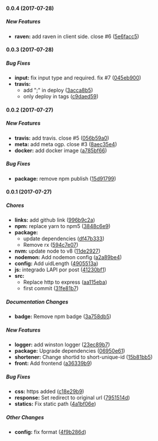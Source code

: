 #### 0.0.4 (2017-07-28)

##### New Features

* **raven:** add raven in client side. close #6 ([5e6facc5](https://github.com/lgaticaq/shortener-server/commit/5e6facc585fe5242fc01d5bc8eed578ed72271f9))

#### 0.0.3 (2017-07-28)

##### Bug Fixes

* **input:** fix input type and required. fix #7 ([045eb900](https://github.com/lgaticaq/shortener-server/commit/045eb900d45607f6fcf7676bd17c00339d9c2e72))
* **travis:**
  * add ";" in deploy ([3acca8b5](https://github.com/lgaticaq/shortener-server/commit/3acca8b524c0c460d0212e5fd2d522e302f1c31e))
  * only deploy in tags ([c9daed59](https://github.com/lgaticaq/shortener-server/commit/c9daed59a18f83410806034a901c8899db9c691e))

#### 0.0.2 (2017-07-27)

##### New Features

* **travis:** add travis. close #5 ([056b59a0](https://github.com/lgaticaq/shortener-server/commit/056b59a05effe613290981a6651591cfa63d9b84))
* **meta:** add meta ogp. close #3 ([8aec35e4](https://github.com/lgaticaq/shortener-server/commit/8aec35e40bb1c30f52e32ed2ed7bc1b3d3dc2b12))
* **docker:** add docker image ([a785bf66](https://github.com/lgaticaq/shortener-server/commit/a785bf66791d079cac94a0a1d34910ee63ac7cfa))

##### Bug Fixes

* **package:** remove npm publish ([15d91799](https://github.com/lgaticaq/shortener-server/commit/15d917995bbde50410fe125f291f0e474a43d7cb))

#### 0.0.1 (2017-07-27)

##### Chores

* **links:** add github link ([996b9c2a](https://github.com/lgaticaq/shortener-server/commit/996b9c2adfbc96de979f2f96b22448cfebb7eb56))
* **npm:** replace yarn to npm5 ([3848c6e9](https://github.com/lgaticaq/shortener-server/commit/3848c6e9e1ac1d2c5e8338d918386c38d4b3cb4e))
* **package:**
  * update dependencies ([df47b333](https://github.com/lgaticaq/shortener-server/commit/df47b333a0bbbdcc9b810210c02386ed58448ed6))
  * Remove rx ([594c7e07](https://github.com/lgaticaq/shortener-server/commit/594c7e07cfc51f9f4b5a7620988e826e1844fbce))
* **nvm:** update node to v8 ([11de2927](https://github.com/lgaticaq/shortener-server/commit/11de29278fad185693d1068ed0f15e410e63a93a))
* **nodemon:** Add nodemon config ([a2a89be4](https://github.com/lgaticaq/shortener-server/commit/a2a89be42a2a83b281a032d5e1b794341c7a5604))
* **config:** Add uidLength ([4905513a](https://github.com/lgaticaq/shortener-server/commit/4905513a9fd7b61e38d2405f11848da4f0c3fd66))
* **js:** integrado LAPI por post ([41230bf1](https://github.com/lgaticaq/shortener-server/commit/41230bf11380e1fc5879507add356d7e43e78a39))
* **src:**
  * Replace http to express ([aa115eba](https://github.com/lgaticaq/shortener-server/commit/aa115ebae29e710903fa20de1be0e18d2fde4589))
  * first commit ([31fe81b7](https://github.com/lgaticaq/shortener-server/commit/31fe81b7bcf7d205f354c304e6f991b5c8025d7e))

##### Documentation Changes

* **badge:** Remove npm badge ([3a758db5](https://github.com/lgaticaq/shortener-server/commit/3a758db514ce83b21163de95deab7453cb71b3f4))

##### New Features

* **logger:** add winston logger ([23ec89b7](https://github.com/lgaticaq/shortener-server/commit/23ec89b7b047a8a1b4cdac974b123ff430a6b0e7))
* **package:** Upgrade dependencies ([06950e61](https://github.com/lgaticaq/shortener-server/commit/06950e6164a702d33e8d434e46dbefd8c2bc55a8))
* **shortener:** Change shortid to short-unique-id ([15b81bb5](https://github.com/lgaticaq/shortener-server/commit/15b81bb59c9c4ed1106750fa2fd9f3c19633a52c))
* **front:** Add frontend ([a36339b9](https://github.com/lgaticaq/shortener-server/commit/a36339b903fd3214eb7f8f00836580b683223ec2))

##### Bug Fixes

* **css:** https added ([c18e29b9](https://github.com/lgaticaq/shortener-server/commit/c18e29b9073f407b6d73caaedb0d79cb5f5fab2a))
* **response:** Set redirect to original url ([7951514d](https://github.com/lgaticaq/shortener-server/commit/7951514dbd7df2e835bef8d6eef8b24254a0003c))
* **statics:** Fix static path ([4a1bf06e](https://github.com/lgaticaq/shortener-server/commit/4a1bf06e97f78a17d17f64ad5ea49ce081126a9b))

##### Other Changes

* **config:** fix format ([4f9b286d](https://github.com/lgaticaq/shortener-server/commit/4f9b286d815656fbf95fc26f7902e6957f88e1fd))

